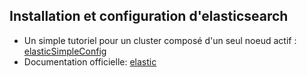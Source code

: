 ## Installation et configuration d'elasticsearch

- Un simple tutoriel pour un cluster composé d'un seul noeud actif : [elasticSimpleConfig](https://github.com/josoavj/elasticsearch-config)
- Documentation officielle: [elastic](https://www.elastic.co/docs)

